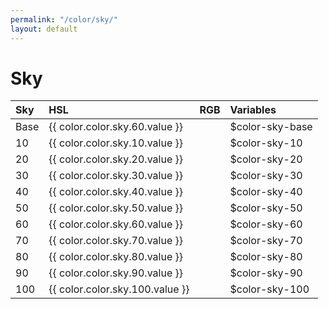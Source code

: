 ```yaml
---
permalink: "/color/sky/"
layout: default
---
```


# Sky

<div class="container">
  <div class="background-sky-10 midt-color"></div>
  <div class="background-sky-20 midt-color"></div>
  <div class="background-sky-30 midt-color"></div>
  <div class="background-sky-40 midt-color"></div>
  <div class="background-sky-50 midt-color"></div>
  <div class="background-sky-60 midt-color"></div>
  <div class="background-sky-70 midt-color"></div>
  <div class="background-sky-80 midt-color"></div>
  <div class="background-sky-90 midt-color"></div>
  <div class="background-sky-100 midt-color"></div>
</div>

| Sky | HSL | RGB | Variables |
| :--- | :--- | :--- | :--- |
| <span class="row-title background-sky-base">Base</span> | {{ color.color.sky.60.value }} | | $color-sky-base |
| <span class="row-title background-sky-10">10</span> | {{ color.color.sky.10.value }} | | $color-sky-10 |
| <span class="row-title background-sky-20">20</span> | {{ color.color.sky.20.value }} | | $color-sky-20 |
| <span class="row-title background-sky-30">30</span> | {{ color.color.sky.30.value }} | | $color-sky-30 |
| <span class="row-title background-sky-40">40</span> | {{ color.color.sky.40.value }} | | $color-sky-40 |
| <span class="row-title background-sky-50">50</span> | {{ color.color.sky.50.value }} | | $color-sky-50 |
| <span class="row-title background-sky-60">60</span> | {{ color.color.sky.60.value }} | | $color-sky-60 |
| <span class="row-title background-sky-70 color-white-base">70</span> | {{ color.color.sky.70.value }} | | $color-sky-70 |
| <span class="row-title background-sky-80 color-white-base">80</span> | {{ color.color.sky.80.value }} | | $color-sky-80 |
| <span class="row-title background-sky-90 color-white-base">90</span> | {{ color.color.sky.90.value }} | | $color-sky-90 |
| <span class="row-title background-sky-100 color-white-base">100</span> | {{ color.color.sky.100.value }} | | $color-sky-100 |

